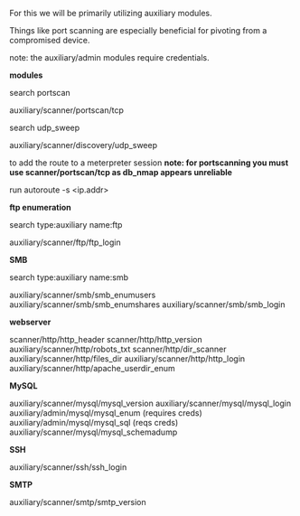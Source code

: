 For this we will be primarily utilizing auxiliary modules.

Things like port scanning are especially beneficial for pivoting from a compromised device.

note: the auxiliary/admin modules require credentials.


**modules**

search portscan 

auxiliary/scanner/portscan/tcp

search udp_sweep

auxiliary/scanner/discovery/udp_sweep

to add the route to a meterpreter session **note: for portscanning you must use scanner/portscan/tcp as db_nmap appears unreliable**

run autoroute -s <ip.addr>

**ftp enumeration**

search type:auxiliary name:ftp

auxiliary/scanner/ftp/ftp_login

**SMB**

search type:auxiliary name:smb

auxiliary/scanner/smb/smb_enumusers
auxiliary/scanner/smb/smb_enumshares
auxiliary/scanner/smb/smb_login

**webserver**

scanner/http/http_header
scanner/http/http_version
auxiliary/scanner/http/robots_txt
scanner/http/dir_scanner
auxiliary/scanner/http/files_dir
auxiliary/scanner/http/http_login
auxiliary/scanner/http/apache_userdir_enum

**MySQL**

auxiliary/scanner/mysql/mysql_version
auxiliary/scanner/mysql/mysql_login
auxiliary/admin/mysql/mysql_enum (requires creds)
auxiliary/admin/mysql/mysql_sql (reqs creds)
auxiliary/scanner/mysql/mysql_schemadump

**SSH**

auxiliary/scanner/ssh/ssh_login

**SMTP**

auxiliary/scanner/smtp/smtp_version
